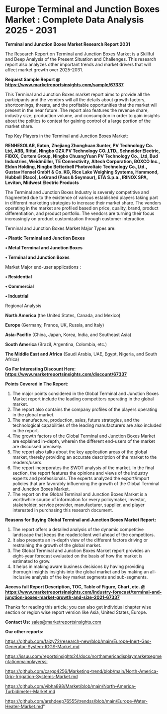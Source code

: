 # Europe Terminal and Junction Boxes Market : Complete Data Analysis 2025 - 2031

<strong>Terminal and Junction Boxes Market Research Report 2031</strong>

The Research Report on Terminal and Junction Boxes Market is a Skillful and Deep Analysis of the Present Situation and Challenges. This research report also analyzes other important trends and market drivers that will affect market growth over 2025-2031.

<strong>Request Sample Report @ <a href=https://www.marketreportsinsights.com/sample/67337>https://www.marketreportsinsights.com/sample/67337</a></strong>

This Terminal and Junction Boxes market report aims to provide all the participants and the vendors will all the details about growth factors, shortcomings, threats, and the profitable opportunities that the market will present in the near future. The report also features the revenue share, industry size, production volume, and consumption in order to gain insights about the politics to contest for gaining control of a large portion of the market share.

Top Key Players in the Terminal and Junction Boxes Market:

<strong>RENHESOLAR, Eaton, Zhejiang Zhonghuan Sunter, PV Technology Co. Ltd, ABB, Rittal, Ningbo GZX PV Technology CO.,LTD., Schneider Electric, FIBOX, Cortem Group, Ningbo ChuangYuan PV Technology Co., Ltd, Bud Industries, Weidmüller, TE Connectivity, Altech Corporation, BOXCO Inc., Eldon Holding, Ningbo Betterbell Photovoltaic Technology Co.,Ltd., Gustav Hensel GmbH & Co. KG, Rice Lake Weighing Systems, Hammond, Hubbell (Raco), LeGrand (Pass & Seymour), ETA S.p.a., IRINOX SPA, Leviton, Midwest Electric Products</strong>

The Terminal and Junction Boxes Industry is severely competitive and fragmented due to the existence of various established players taking part in different marketing strategies to increase their market share. The vendors operating in the market are profiled based on price, quality, brand, product differentiation, and product portfolio. The vendors are turning their focus increasingly on product customization through customer interaction.

Terminal and Junction Boxes Market Major Types are:

<strong>• Plastic Terminal and Junction Boxes

• Metal Terminal and Junction Boxes

• Terminal and Junction Boxes</strong>

Market Major end-user applications :

<strong>• Residential

• Commercial

• Industrial</strong>

Regional Analysis

</u><strong><b>North America</b></strong> (the United States, Canada, and Mexico)

<strong><b>Europe </b></strong>(Germany, France, UK, Russia, and Italy)

<strong><b>Asia-Pacific</b></strong> (China, Japan, Korea, India, and Southeast Asia)

<strong><b>South America</b></strong> (Brazil, Argentina, Colombia, etc.)

<strong><b>The Middle East and Africa</b></strong> (Saudi Arabia, UAE, Egypt, Nigeria, and South Africa)

<strong>Go For Interesting Discount Here: <a href=https://www.marketreportsinsights.com/discount/67337>https://www.marketreportsinsights.com/discount/67337</a></strong>

<strong>Points Covered in The Report:</strong>
<ol>
  <li>The major points considered in the Global Terminal and Junction Boxes Market report include the leading competitors operating in the global market.</li>
  <li>The report also contains the company profiles of the players operating in the global market.</li>
  <li>The manufacture, production, sales, future strategies, and the technological capabilities of the leading manufacturers are also included in the report.</li>
  <li>The growth factors of the Global Terminal and Junction Boxes Market are explained in-depth, wherein the different end-users of the market are discussed precisely.</li>
  <li>The report also talks about the key application areas of the global market, thereby providing an accurate description of the market to the readers/users.</li>
  <li>The report incorporates the SWOT analysis of the market. In the final section, the report features the opinions and views of the industry experts and professionals. The experts analyzed the export/import policies that are favorably influencing the growth of the Global Terminal and Junction Boxes Market.</li>
  <li>The report on the Global Terminal and Junction Boxes Market is a worthwhile source of information for every policymaker, investor, stakeholder, service provider, manufacturer, supplier, and player interested in purchasing this research document.</li>
</ol>
<strong>Reasons for Buying Global Terminal and Junction Boxes Market Report:</strong>

<ol>
  <li>The report offers a detailed analysis of the dynamic competitive landscape that keeps the reader/client well ahead of the competitors.</li>
  <li>It also presents an in-depth view of the different factors driving or restraining the growth of the global market.</li>
  <li>The Global Terminal and Junction Boxes Market report provides an eight-year forecast evaluated on the basis of how the market is estimated to grow.</li>
  <li>It helps in making aware business decisions by having providing thorough insights insights into the global market and by making an all-inclusive analysis of the key market segments and sub-segments.</li>
</ol>
<strong>Access full Report Description, TOC, Table of Figure, Chart, etc. @ <a href=https://www.marketreportsinsights.com/industry-forecast/terminal-and-junction-boxes-market-growth-and-size-2021-67337>https://www.marketreportsinsights.com/industry-forecast/terminal-and-junction-boxes-market-growth-and-size-2021-67337</a></strong>


Thanks for reading this article; you can also get individual chapter wise section or region wise report version like Asia, United States, Europe.

<strong>Contact Us:</strong>
sales@marketreportsinsights.com

<strong>Our other reports:</strong>

<a href=https://github.com/faizy72/research-new/blob/main/Europe-Inert-Gas-Generator-System-IGGS-Market.md>https://github.com/faizy72/research-new/blob/main/Europe-Inert-Gas-Generator-System-IGGS-Market.md</a>

<a href=https://issuu.com/reportsinsights24/docs/northamericadisplaymarketsegmentationmainplayerssi>https://issuu.com/reportsinsights24/docs/northamericadisplaymarketsegmentationmainplayerssi</a>

<a href=https://github.com/cargo4256/Marketing-trend/blob/main/North-America-Drip-Irrigation-Systems-Market.md>https://github.com/cargo4256/Marketing-trend/blob/main/North-America-Drip-Irrigation-Systems-Market.md</a>

<a href=https://github.com/vibha898/Market/blob/main/North-America-Turbidimeter-Market.md>https://github.com/vibha898/Market/blob/main/North-America-Turbidimeter-Market.md</a>

<a href=https://github.com/arshdeep76555/trendss/blob/main/Europe-Water-Heater-Market.md>https://github.com/arshdeep76555/trendss/blob/main/Europe-Water-Heater-Market.md</a>"
